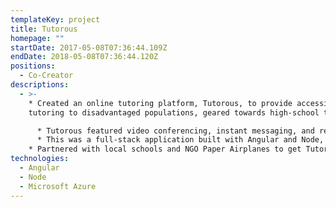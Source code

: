```yaml
---
templateKey: project
title: Tutorous
homepage: ""
startDate: 2017-05-08T07:36:44.109Z
endDate: 2018-05-08T07:36:44.120Z
positions:
  - Co-Creator
descriptions:
  - >-
    * Created an online tutoring platform, Tutorous, to provide accessible
    tutoring to disadvantaged populations, geared towards high-school tutors.

      * Tutorous featured video conferencing, instant messaging, and real-time collaborative document viewing and annotation.
      * This was a full-stack application built with Angular and Node, served from Microsoft Azure.
    * Partnered with local schools and NGO Paper Airplanes to get Tutorous in the hands of students and Syrian refugees, to empower their pursuit of higher education.
technologies:
  - Angular
  - Node
  - Microsoft Azure
---
```


